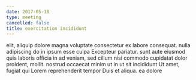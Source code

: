 ```yaml
---
date: 2017-05-18
type: meeting
cancelled: false
title: exercitation incididunt
---
```

elit, aliquip dolore magna voluptate consectetur ex labore consequat. nulla adipiscing do in ipsum esse culpa Excepteur pariatur. sunt aute eiusmod quis laboris officia in ad veniam, sed cillum nisi commodo cupidatat dolor proident, mollit. nostrud occaecat minim ut in ut sit incididunt Ut amet, fugiat qui Lorem reprehenderit tempor Duis et aliqua. ea dolore